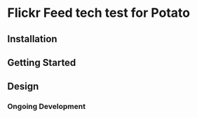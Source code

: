 # Flickr Feed tech test for Potato

## Installation

## Getting Started

## Design

### Ongoing Development
